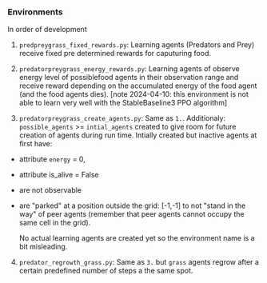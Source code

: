 ### Environments
In order of development
1. `predpreygrass_fixed_rewards.py`:
Learning agents (Predators and Prey) receive fixed pre determined rewards for caputuring food.

2. `predatorpreygrass_energy_rewards.py`:
Learning agents of observe energy level of possiblefood agents in their observation range and receive reward depending on the accumulated energy  of the food agent (and the food agents dies). [note 2024-04-10: this environment is not able to learn very well with the StableBaseline3 PPO algorithm]

3. `predatorpreygrass_create_agents.py`: Same as `1.`. Additionaly: `possible_agents` >= `intial_agents` created to give room for future creation of agents during run time. Intially created but inactive agents at first have:
- attribute `energy` = 0,
- attribute is_alive = False
- are not observable
- are "parked" at a position outside the grid: [-1,-1] to not "stand in the way" of peer agents (remember that peer agents cannot occupy the same cell in the grid). 

    No actual learning agents are created yet so the environment name is a bit misleading.

4. `predator_regrowth_grass.py`: Same as `3.` but `grass` agents regrow after a certain predefined number of steps a the same spot.

